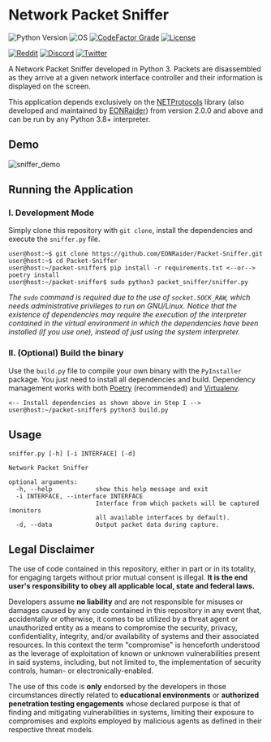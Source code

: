 # Network Packet Sniffer

![Python Version](https://img.shields.io/badge/python-3.8+-blue?style=for-the-badge&logo=python)
![OS](https://img.shields.io/badge/OS-GNU%2FLinux-red?style=for-the-badge&logo=linux)
[![CodeFactor Grade](https://img.shields.io/codefactor/grade/github/EONRaider/Packet-Sniffer?label=CodeFactor&logo=codefactor&style=for-the-badge)](https://www.codefactor.io/repository/github/eonraider/packet-sniffer)
[![License](https://img.shields.io/github/license/EONRaider/Packet-Sniffer?style=for-the-badge)](https://github.com/EONRaider/Packet-Sniffer/blob/master/LICENSE)

[![Reddit](https://img.shields.io/badge/Reddit-EONRaider-FF4500?style=flat-square&logo=reddit)](https://www.reddit.com/user/eonraider)
[![Discord](https://img.shields.io/badge/Discord-EONRaider-7289DA?style=flat-square&logo=discord)](https://discord.gg/KVjWBptv)
[![Twitter](https://img.shields.io/badge/Twitter-eon__raider-38A1F3?style=flat-square&logo=twitter)](https://twitter.com/intent/follow?screen_name=eon_raider)

A Network Packet Sniffer developed in Python 3. Packets are disassembled
as they arrive at a given network interface controller and their information
is displayed on the screen.

This application depends exclusively on the [NETProtocols](https://github.com/EONRaider/NETProtocols) 
library (also developed and maintained by [EONRaider](https://github.com/EONRaider)) 
from version 2.0.0 and above and can be run by any Python 3.8+ interpreter.

## Demo
![sniffer_demo](https://user-images.githubusercontent.com/15611424/178045423-067df4ec-1853-400e-9b5a-10154cb6fcc1.gif)

## Running the Application
### I. Development Mode
Simply clone this repository with `git clone`, install the dependencies and execute the 
`sniffer.py` file.
```
user@host:~$ git clone https://github.com/EONRaider/Packet-Sniffer.git
user@host:~$ cd Packet-Sniffer
user@host:~/packet-sniffer$ pip install -r requirements.txt <--or--> poetry install
user@host:~/packet-sniffer$ sudo python3 packet_sniffer/sniffer.py
```

*The `sudo` command is required due to the use of `socket.SOCK_RAW`,
which needs administrative privileges to run on GNU/Linux. Notice
that the existence of dependencies may require the execution of the interpreter contained in
the virtual environment in which the dependencies have been installed (if you use one),
instead of just using the system interpreter.*

### II. (Optional) Build the binary
Use the `build.py` file to compile your own binary with the `PyInstaller` package. You just need to install all dependencies and build. 
Dependency management works with both [Poetry](https://python-poetry.org/) (recommended) and [Virtualenv](https://virtualenv.pypa.io/en/latest/). 
```
<-- Install dependencies as shown above in Step I -->
user@host:~/packet-sniffer$ python3 build.py
```

## Usage
```
sniffer.py [-h] [-i INTERFACE] [-d]

Network Packet Sniffer

optional arguments:
  -h, --help            show this help message and exit
  -i INTERFACE, --interface INTERFACE
                        Interface from which packets will be captured (monitors
                        all available interfaces by default).
  -d, --data            Output packet data during capture.
```

## Legal Disclaimer
The use of code contained in this repository, either in part or in its totality,
for engaging targets without prior mutual consent is illegal. **It is
the end user's responsibility to obey all applicable local, state and
federal laws.**

Developers assume **no liability** and are not
responsible for misuses or damages caused by any code contained
in this repository in any event that, accidentally or otherwise, it comes to
be utilized by a threat agent or unauthorized entity as a means to compromise
the security, privacy, confidentiality, integrity, and/or availability of
systems and their associated resources. In this context the term "compromise" is
henceforth understood as the leverage of exploitation of known or unknown vulnerabilities
present in said systems, including, but not limited to, the implementation of
security controls, human- or electronically-enabled.

The use of this code is **only** endorsed by the developers in those
circumstances directly related to **educational environments** or
**authorized penetration testing engagements** whose declared purpose is that
of finding and mitigating vulnerabilities in systems, limiting their exposure
to compromises and exploits employed by malicious agents as defined in their
respective threat models.
